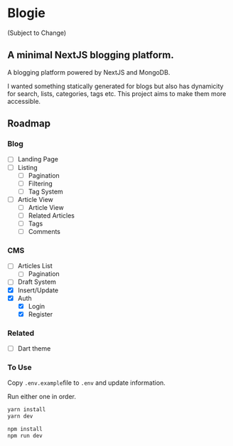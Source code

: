 # Blogie

(Subject to Change)

## A minimal NextJS blogging platform.

A blogging platform powered by NextJS and MongoDB.

I wanted something statically generated for blogs but also has dynamicity for search, lists, categories, tags etc. This project aims to make them more accessible.

## Roadmap

### Blog

- [ ] Landing Page
- [ ] Listing
  - [ ] Pagination
  - [ ] Filtering
  - [ ] Tag System
- [ ] Article View
  - [ ] Article View
  - [ ] Related Articles
  - [ ] Tags
  - [ ] Comments

### CMS

- [ ] Articles List
  - [ ] Pagination
- [ ] Draft System
- [x] Insert/Update
- [x] Auth
  - [x] Login
  - [x] Register

### Related

- [ ] Dart theme

### To Use

Copy `.env.example`file to `.env` and update information.

Run either one in order.

```bash
yarn install
yarn dev
```

```bash
npm install
npm run dev
```
